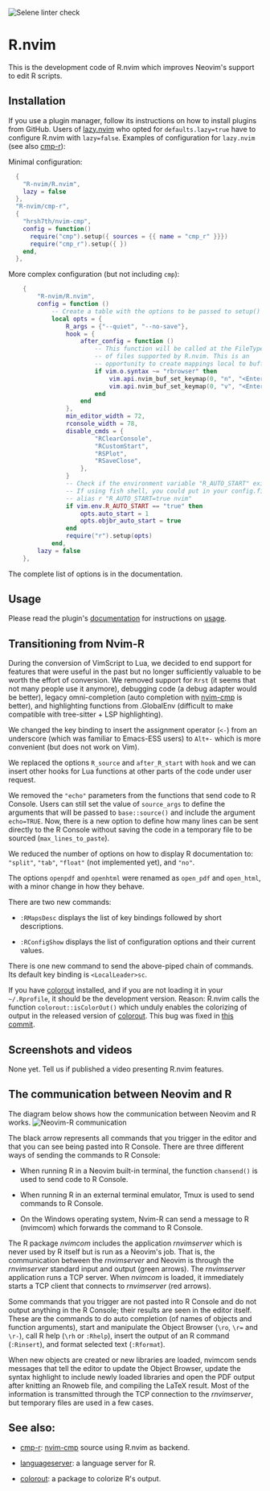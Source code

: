 ![Selene linter check](https://github.com/jalvesaq/tmp-R-Nvim/actions/workflows/selene.yml/badge.svg)

# R.nvim

This is the development code of R.nvim which improves Neovim's support to edit
R scripts.

## Installation

If you use a plugin manager, follow its instructions on how to install plugins
from GitHub. Users of [lazy.nvim](https://github.com/folke/lazy.nvim) who
opted for `defaults.lazy=true` have to configure R.nvim with `lazy=false`.
Examples of configuration for `lazy.nvim` (see also [cmp-r]):

Minimal configuration:

```lua
  {
    "R-nvim/R.nvim",
    lazy = false
  },
  "R-nvim/cmp-r",
  {
    "hrsh7th/nvim-cmp",
    config = function()
      require("cmp").setup({ sources = {{ name = "cmp_r" }}})
      require("cmp_r").setup({ })
    end,
  },
```

More complex configuration (but not including `cmp`):

```lua
    {
        "R-nvim/R.nvim",
        config = function ()
            -- Create a table with the options to be passed to setup()
            local opts = {
                R_args = {"--quiet", "--no-save"},
                hook = {
                    after_config = function ()
                        -- This function will be called at the FileType event
                        -- of files supported by R.nvim. This is an
                        -- opportunity to create mappings local to buffers.
                        if vim.o.syntax ~= "rbrowser" then
                            vim.api.nvim_buf_set_keymap(0, "n", "<Enter>", "<Plug>RDSendLine", {})
                            vim.api.nvim_buf_set_keymap(0, "v", "<Enter>", "<Plug>RSendSelection", {})
                        end
                    end
                },
                min_editor_width = 72,
                rconsole_width = 78,
                disable_cmds = {
                        "RClearConsole",
                        "RCustomStart",
                        "RSPlot",
                        "RSaveClose",
                    },
                }
                -- Check if the environment variable "R_AUTO_START" exists.
                -- If using fish shell, you could put in your config.fish:
                -- alias r "R_AUTO_START=true nvim"
                if vim.env.R_AUTO_START == "true" then
                    opts.auto_start = 1
                    opts.objbr_auto_start = true
                end
                require("r").setup(opts)
            end,
        lazy = false
    },
```

The complete list of options is in the documentation.

## Usage

Please read the plugin's [documentation](https://github.com/jamespeapen/Nvim-R/wiki) for instructions on [usage](https://github.com/jamespeapen/Nvim-R/wiki/Use).

## Transitioning from Nvim-R


During the conversion of VimScript to Lua, we decided to end support for features
that were useful in the past but no longer sufficiently valuable to be worth
the effort of conversion. We removed support for `Rrst` (it seems that not
many people use it anymore), debugging code (a debug adapter would be better),
legacy omni-completion (auto completion with
[nvim-cmp](https://github.com/hrsh7th/nvim-cmp) is better), and highlighting
functions from .GlobalEnv (difficult to make compatible with tree-sitter + LSP
highlighting).

We changed the key binding to insert the assignment operator (` <- `) from an
underscore (which was familiar to Emacs-ESS users) to `Alt+-` which is more
convenient (but does not work on Vim).

We replaced the options `R_source` and `after_R_start` with `hook` and we can
insert other hooks for Lua functions at other parts of the code under user
request.

We removed the `"echo"` parameters from the functions that send code to R
Console. Users can still set the value of `source_args` to define the
arguments that will be passed to `base::source()` and include the argument
`echo=TRUE`. Now, there is a new option to define how many lines can be sent
directly to the R Console without saving the code in a temporary file to be
sourced (`max_lines_to_paste`).

We reduced the number of options on how to display R documentation to: `"split"`,
`"tab"`, `"float"` (not implemented yet), and `"no"`.

The options `openpdf` and `openhtml` were renamed as `open_pdf` and
`open_html`, with a minor change in how they behave.

There are two new commands:

- `:RMapsDesc` displays the list of key bindings followed by short
  descriptions.

- `:RConfigShow` displays the list of configuration options and their current
  values.

There is one new command to send the above-piped chain of commands. Its
default key binding is `<LocalLeader>sc`.

If you have [colorout] installed, and if you are not loading it in your
`~/.Rprofile`, it should be the development version. Reason: R.nvim calls the
function `colorout::isColorOut()` which unduly enables the colorizing of
output in the released version of [colorout]. This bug was fixed in [this
commit](https://github.com/jalvesaq/colorout/commit/1080187f9474b71f16c3c0be676de4c54863d1e7).


## Screenshots and videos

None yet. Tell us if published a video presenting R.nvim features.

## The communication between Neovim and R

The diagram below shows how the communication between Neovim and R works.
![Neovim-R communication](https://raw.githubusercontent.com/jalvesaq/tmp-R-Nvim/master/nvimrcom.svg "Neovim-R communication")

The black arrow represents all commands that you trigger in the editor and
that you can see being pasted into R Console.
There are three different ways of sending the commands to R Console:

- When running R in a Neovim built-in terminal, the function `chansend()`
  is used to send code to R Console.

- When running R in an external terminal emulator, Tmux is used to send
  commands to R Console.

- On the Windows operating system, Nvim-R can send a message to R (nvimcom)
  which forwards the command to R Console.

The R package _nvimcom_ includes the application _rnvimserver_ which is never
used by R itself but is run as a Neovim's job. That is, the communication
between the _rnvimserver_ and Neovim is through the _rnvimserver_ standard
input and output (green arrows). The _rnvimserver_ application runs a TCP
server. When _nvimcom_ is loaded, it immediately starts a TCP client that
connects to _rnvimserver_ (red arrows).

Some commands that you trigger are not pasted into R Console and do not output
anything in the R Console; their results are seen in the editor itself. These are
the commands to do auto completion (of names of objects and function
arguments), start and manipulate the Object Browser (`\ro`, `\r=` and `\r-`),
call R help (`\rh` or `:Rhelp`), insert the output of an R command
(`:Rinsert`), and format selected text (`:Rformat`).

When new objects are created or new libraries are loaded, nvimcom sends
messages that tell the editor to update the Object Browser, update the syntax
highlight to include newly loaded libraries and open the PDF output after
knitting an Rnoweb file, and compiling the LaTeX result. Most of the
information is transmitted through the TCP connection to the _rnvimserver_,
but temporary files are used in a few cases.

## See also:

- [cmp-r]: [nvim-cmp](https://github.com/hrsh7th/nvim-cmp) source using R.nvim as backend.

- [languageserver](https://cran.r-project.org/web/packages/languageserver/index.html): a language server for R.

- [colorout](https://github.com/jalvesaq/colorout): a package to colorize R's output.


[cmp-r]: https://github.com/R.nvim/cmp-r
[Neovim]: https://github.com/neovim/neovim
[southernlights]: https://github.com/jalvesaq/southernlights
[colorout]: https://github.com/jalvesaq/colorout
